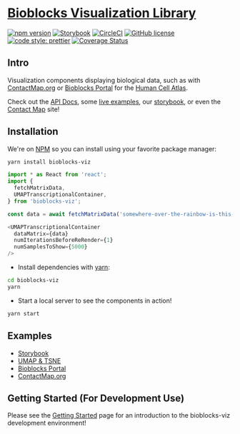 # [Bioblocks Visualization Library](https://cbiocenter.github.io/bioblocks-viz/)

[![npm version](https://badge.fury.io/js/bioblocks-viz.svg)](https://badge.fury.io/js/bioblocks-viz)
[![Storybook](https://cdn.jsdelivr.net/gh/storybookjs/brand@master/badge/badge-storybook.svg)](https://cbiocenter.github.io/bioblocks-viz/storybook)
[![CircleCI](https://circleci.com/gh/cBioCenter/bioblocks-viz.svg?style=shield)](https://circleci.com/gh/cBioCenter/bioblocks-viz)
[![GitHub license](https://img.shields.io/github/license/cBioCenter/bioblocks-viz.svg?style=flat)](https://github.com/cBioCenter/bioblocks-viz/blob/master/LICENSE)
[![code style: prettier](https://img.shields.io/badge/code_style-prettier-ff69b4.svg?style=flat)](https://github.com/prettier/prettier)
[![Coverage Status](https://img.shields.io/codecov/c/github/cBioCenter/bioblocks-viz/master.svg)](https://codecov.io/gh/cBioCenter/bioblocks-viz/branch/master)

## Intro

Visualization components displaying biological data, such as with [ContactMap.org](https://www.contactmap.org) or [Bioblocks Portal](https://github.com/cBioCenter/bioblocks-portal) for the [Human Cell Atlas](https://www.humancellatlas.org/).

Check out the [API Docs](https://cbiocenter.github.io/bioblocks-viz/docs/api/index.html), some [live examples](https://cbiocenter.github.io/bioblocks-viz), our [storybook](https://cbiocenter.github.io/bioblocks-viz/storybook), or even the [Contact Map](http://contactmap.org) site!

## Installation

We're on [NPM](https://www.npmjs.com/) so you can install using your favorite package manager:

```sh
yarn install bioblocks-viz
```

```TypeScript
import * as React from 'react';
import {
  fetchMatrixData,
  UMAPTranscriptionalContainer,
} from 'bioblocks-viz';

const data = await fetchMatrixData('somewhere-over-the-rainbow-is-this-matrix.csv'); // Returns number[][]

<UMAPTranscriptionalContainer
  dataMatrix={data}
  numIterationsBeforeReRender={1}
  numSamplesToShow={5000}
/>
```

- Install dependencies with [yarn](https://yarnpkg.com/):

```sh
cd bioblocks-viz
yarn
```

- Start a local server to see the components in action!

```sh
yarn start
```

## Examples

- [Storybook](https://cbiocenter.github.io/bioblocks-viz/storybook/)
- [UMAP & TSNE](https://cbiocenter.github.io/bioblocks-viz/)
- [Bioblocks Portal](https://cbiocenter.github.io/bioblocks-portal/)
- [ContactMap.org](https://www.contactmap.org)

## Getting Started (For Development Use)

Please see the [Getting Started](https://cbiocenter.github.io/bioblocks-viz/docs/DEV_GETTING_STARTED.md) page for an introduction to the bioblocks-viz development environment!
